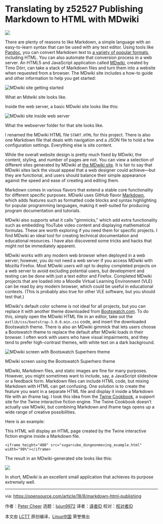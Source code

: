 Translating by z52527
Publishing Markdown to HTML with MDwiki
======

![](https://opensource.com/sites/default/files/styles/image-full-size/public/lead-images/coffee_cafe_brew_laptop_desktop.jpg?itok=G-n1o1-o)

There are plenty of reasons to like Markdown, a simple language with an easy-to-learn syntax that can be used with any text editor. Using tools like [Pandoc][1], you can convert Markdown text to [a variety of popular formats][2], including HTML. You can also automate that conversion process in a web server. An HTML5 and JavaScript application called [MDwiki][3], created by Timo Dörr, can take a stack of Markdown files and turn them into a website when requested from a browser. The MDwiki site includes a how-to guide and other information to help you get started:

![MDwiki site getting started][5]

What an Mdwiki site looks like.

Inside the web server, a basic MDwiki site looks like this:

![MDwiki site inside web server][7]

What the webserver folder for that site looks like.

I renamed the MDwiki HTML file `START.HTML` for this project. There is also one Markdown file that deals with navigation and a JSON file to hold a few configuration settings. Everything else is site content.

While the overall website design is pretty much fixed by MDwiki, the content, styling, and number of pages are not. You can view a selection of different sites generated by MDwiki at [the MDwiki site][8]. It is fair to say that MDwiki sites lack the visual appeal that a web designer could achieve—but they are functional, and users should balance their simple appearance against the speed and ease of creating and editing them.

Markdown comes in various flavors that extend a stable core functionality for different specific purposes. MDwiki uses GitHub flavor [Markdown][9], which adds features such as formatted code blocks and syntax highlighting for popular programming languages, making it well-suited for producing program documentation and tutorials.

MDwiki also supports what it calls "gimmicks," which add extra functionality such as embedding YouTube video content and displaying mathematical formulas. These are worth exploring if you need them for specific projects. I find MDwiki an ideal tool for creating technical documentation and educational resources. I have also discovered some tricks and hacks that might not be immediately apparent.

MDwiki works with any modern web browser when deployed in a web server; however, you do not need a web server if you access MDwiki with Mozilla Firefox. Most MDwiki users will opt to deploy completed projects on a web server to avoid excluding potential users, but development and testing can be done with just a text editor and Firefox. Completed MDwiki projects that are loaded into a Moodle Virtual Learning Environment (VLE) can be read by any modern browser, which could be useful in educational contexts. (This is probably also true for other VLE software, but you should test that.)

MDwiki's default color scheme is not ideal for all projects, but you can replace it with another theme downloaded from [Bootswatch.com][10]. To do this, simply open the MDwiki HTML file in an editor, take out the `extlib/css/bootstrap-3.0.0.min.css` code, and insert the downloaded Bootswatch theme. There is also an MDwiki gimmick that lets users choose a Bootswatch theme to replace the default after MDwiki loads in their browser. I often work with users who have visual impairments, and they tend to prefer high-contrast themes, with white text on a dark background.

![MDwiki screen with Bootswatch Superhero theme][12]

MDwiki screen using the Bootswatch Superhero theme

MDwiki, Markdown files, and static images are fine for many purposes. However, you might sometimes want to include, say, a JavaScript slideshow or a feedback form. Markdown files can include HTML code, but mixing Markdown with HTML can get confusing. One solution is to create the feature you want in a separate HTML file and display it inside a Markdown file with an iframe tag. I took this idea from the [Twine Cookbook][13], a support site for the Twine interactive fiction engine. The Twine Cookbook doesn’t actually use MDwiki, but combining Markdown and iframe tags opens up a wide range of creative possibilities.

Here is an example:

This HTML will display an HTML page created by the Twine interactive fiction engine inside a Markdown file.
```
<iframe height="400" src="sugarcube_dungeonmoving_example.html" width="90%"></iframe>
```

The result in an MDwiki-generated site looks like this:

![](https://opensource.com/sites/default/files/uploads/4_-_mdwiki_site_summary.png)

In short, MDwiki is an excellent small application that achieves its purpose extremely well.

--------------------------------------------------------------------------------

via: https://opensource.com/article/18/8/markdown-html-publishing

作者：[Peter Cheer][a]
选题：[lujun9972](https://github.com/lujun9972)
译者：[译者ID](https://github.com/译者ID)
校对：[校对者ID](https://github.com/校对者ID)

本文由 [LCTT](https://github.com/LCTT/TranslateProject) 原创编译，[Linux中国](https://linux.cn/) 荣誉推出

[a]: https://opensource.com/users/petercheer
[1]: https://pandoc.org/
[2]: https://opensource.com/downloads/pandoc-cheat-sheet
[3]: http://dynalon.github.io/mdwiki/#!index.md
[4]: https://opensource.com/file/407306
[5]: https://opensource.com/sites/default/files/uploads/1_-_mdwiki_screenshot.png (MDwiki site getting started)
[6]: https://opensource.com/file/407311
[7]: https://opensource.com/sites/default/files/uploads/2_-_mdwiki_inside_web_server.png (MDwiki site inside web server)
[8]: http://dynalon.github.io/mdwiki/#!examples.md
[9]: https://guides.github.com/features/mastering-markdown/
[10]: https://bootswatch.com/
[11]: https://opensource.com/file/407316
[12]: https://opensource.com/sites/default/files/uploads/3_-_mdwiki_bootswatch_superhero.png (MDwiki screen with Bootswatch Superhero theme)
[13]: https://github.com/iftechfoundation/twine-cookbook
